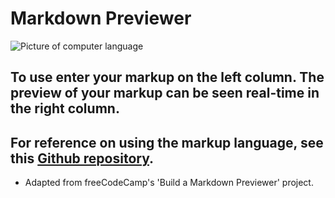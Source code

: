 # Markdown Previewer

![Picture of computer language](https://images.unsplash.com/photo-1517180102446-f3ece451e9d8?ixlib=rb-1.2.1&ixid=eyJhcHBfaWQiOjEyMDd9&auto=format&fit=crop&w=1350&q=80)

## To use enter your markup on the left column. The preview of your markup can be seen real-time in the right column.

## For reference on using the markup language, see this [Github repository](https://help.github.com/en/articles/basic-writing-and-formatting-syntax).

- Adapted from freeCodeCamp's 'Build a Markdown Previewer' project.
